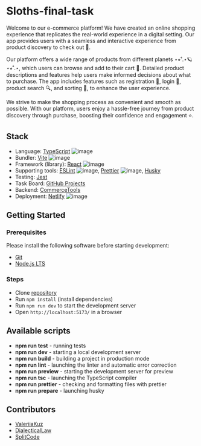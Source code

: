 # Sloths-final-task

Welcome to our e-commerce platform! We have created an online shopping experience that replicates the real-world experience in a digital setting. Our app provides users with a seamless and interactive experience from product discovery to check out 🚀.

Our platform offers a wide range of products from different planets ⋆⭒˚.⋆🪐 ⋆⭒˚.⋆, which users can browse and add to their cart 🛒. Detailed product descriptions and features help users make informed decisions about what to purchase. The app includes features such as registration 📝, login 🔐, product search 🔍, and sorting 📶, to enhance the user experience.

We strive to make the shopping process as convenient and smooth as possible. With our platform, users enjoy a hassle-free journey from product discovery through purchase, boosting their confidence and engagement ⭐.

## Stack

- Language: [TypeScript](https://www.typescriptlang.org/) ![image](https://img.shields.io/badge/TypeScript-007ACC?style=for-the-badge&logo=typescript&logoColor=white)
- Bundler: [Vite](https://vitejs.dev/) ![image](https://img.shields.io/badge/Vite-B73BFE?style=for-the-badge&logo=vite&logoColor=FFD62E)
- Framework (library): [React](https://react.dev/) ![image](https://img.shields.io/badge/React-20232A?style=for-the-badge&logo=react&logoColor=61DAFB)
- Supporting tools: [ESLint](https://eslint.org/) ![image](https://img.shields.io/badge/eslint-3A33D1?style=for-the-badge&logo=eslint&logoColor=white), [Prettier](https://prettier.io/) ![image](https://img.shields.io/badge/prettier-1A2C34?style=for-the-badge&logo=prettier&logoColor=F7BA3E), [Husky](https://typicode.github.io/husky/)
- Testing: [Jest](https://jestjs.io/)
- Task Board: [GitHub Projects](https://docs.github.com/en/issues/planning-and-tracking-with-projects/learning-about-projects/about-projects)
- Backend: [CommerceTools](https://docs.commercetools.com/docs/)
- Deployment: [Netlify](https://www.netlify.com/) ![image](https://img.shields.io/badge/Netlify-00C7B7?style=for-the-badge&logo=netlify&logoColor=white)

## Getting Started

### Prerequisites

Please install the following software before starting development:

- [Git](https://git-scm.com/downloads)
- [Node.js LTS](https://nodejs.org/en/download/)

### Steps

- Clone [repository](https://github.com/DialecticalLaw/sloths-final-task/)
- Run `npm install` (install dependencies)
- Run `npm run dev` to start the development server
- Open `http://localhost:5173/` in a browser

## Available scripts

- **npm run test** - running tests
- **npm run dev** - starting a local development server
- **npm run build** - building a project in production mode
- **npm run lint** - launching the linter and automatic error correction
- **npm run preview** - starting the development server for preview
- **npm run tsc** - launching the TypeScript compiler
- **npm run prettier** - checking and formatting files with prettier
- **npm run prepare** - launching husky

## Contributors

* [ValeriiaKuz](https://github.com/ValeriiaKuz)
* [DialecticalLaw](https://github.com/DialecticalLaw)
* [SplitCode](https://github.com/SplitCode)